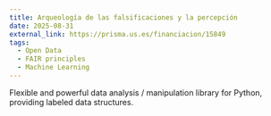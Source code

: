 ```yaml
---
title: Arqueología de las falsificaciones y la percepción
date: 2025-08-31
external_link: https://prisma.us.es/financiacion/15849
tags:
  - Open Data
  - FAIR principles
  - Machine Learning
---
```


Flexible and powerful data analysis / manipulation library for Python, providing labeled data structures.

<!--more-->
